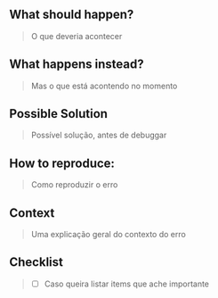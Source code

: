 ## What should happen?
>O que deveria acontecer

## What happens instead?
>Mas o que está acontendo no momento

## Possible Solution
>Possível solução, antes de debuggar

## How to reproduce:
>Como reproduzir o erro

## Context
>Uma explicação geral do contexto do erro

## Checklist
>* [ ] Caso queira listar items que ache importante